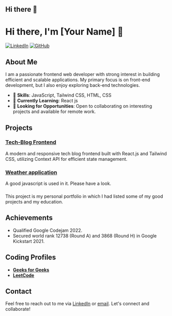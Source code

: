 ## Hi there 👋
# Hi there, I'm [Your Name] 👋

[![LinkedIn](https://img.shields.io/badge/LinkedIn-blue?style=flat-square&logo=linkedin&logoColor=white)](https://www.linkedin.com/in/yourprofile/)
[![GitHub](https://img.shields.io/github/followers/yourusername?label=follow&style=social)](https://github.com/yourusername)

## About Me

I am a passionate frontend web developer with strong interest in building efficient and scalable applications. My primary focus is on front-end development, but I also enjoy exploring back-end technologies.

- 🌟 **Skills**: JavaScript, Tailwind CSS, HTML, CSS
- 🌱 **Currently Learning**: React js
- 💼 **Looking for Opportunities**: Open to collaborating on interesting projects and available for remote work.

## Projects

### [Tech-Blog Frontend](https://github.com/adarsh4489/blog-webiste-frontend)
A modern and responsive tech blog frontend built with React.js and Tailwind CSS, utilizing Context API for efficient state management.

### [Weather application](https://github.com/adarsh4489/weather-app-using-JS)
A good javascript is used in it. Please have a look. 

### [](https://github.com/adarsh4489/Personal_Portflio)
This project is my personal portfolio in which I had listed some of my good projects and my education.

## Achievements

- Qualified Google Codejam 2022.
- Secured world rank 12738 (Round A) and 3868 (Round H) in Google Kickstart 2021.

## Coding Profiles

- **[Geeks for Geeks](https://www.geeksforgeeks.org/user/ad4489/)**
- **[LeetCode](https://leetcode.com/u/mishraad2024/)**

## Contact

Feel free to reach out to me via [LinkedIn](https://www.linkedin.com/in/yourprofile/) or [email](mailto:youremail@example.com). Let's connect and collaborate!


<!--
**adarsh4489/adarsh4489** is a ✨ _special_ ✨ repository because its `README.md` (this file) appears on your GitHub profile.

Here are some ideas to get you started:

- 🔭 I’m currently working on ...
- 🌱 I’m currently learning ...
- 👯 I’m looking to collaborate on ...
- 🤔 I’m looking for help with ...
- 💬 Ask me about ...
- 📫 How to reach me: ...
- 😄 Pronouns: ...
- ⚡ Fun fact: ...
-->
